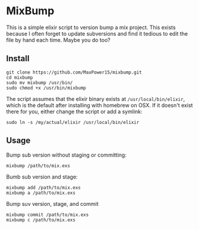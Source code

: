 # MixBump

This is a simple elixir script to version bump a mix project. This exists
because I often forget to update subversions and find it tedious to edit the
file by hand each time. Maybe you do too?

## Install

    git clone https://github.com/MaxPower15/mixbump.git
    cd mixbump
    sudo mv mixbump /usr/bin/
    sudo chmod +x /usr/bin/mixbump

The script assumes that the elixir binary exists at `/usr/local/bin/elixir`,
which is the default after installing with homebrew on OSX. If it doesn't
exist there for you, either change the script or add a symlink:

    sudo ln -s /my/actual/elixir /usr/local/bin/elixir

## Usage

Bump sub version without staging or committing:

    mixbump /path/to/mix.exs

Bumb sub version and stage:

    mixbump add /path/to/mix.exs
    mixbump a /path/to/mix.exs

Bump suv version, stage, and commit

    mixbump commit /path/to/mix.exs
    mixbump c /path/to/mix.exs
